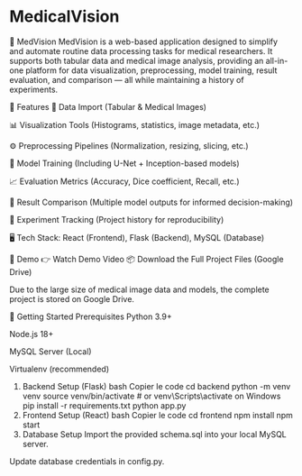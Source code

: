 # MedicalVision
🧠 MedVision
MedVision is a web-based application designed to simplify and automate routine data processing tasks for medical researchers. It supports both tabular data and medical image analysis, providing an all-in-one platform for data visualization, preprocessing, model training, result evaluation, and comparison — all while maintaining a history of experiments.

🌟 Features
📁 Data Import (Tabular & Medical Images)

📊 Visualization Tools (Histograms, statistics, image metadata, etc.)

⚙️ Preprocessing Pipelines (Normalization, resizing, slicing, etc.)

🧠 Model Training (Including U-Net + Inception-based models)

📈 Evaluation Metrics (Accuracy, Dice coefficient, Recall, etc.)

🔄 Result Comparison (Multiple model outputs for informed decision-making)

📝 Experiment Tracking (Project history for reproducibility)

🖥️ Tech Stack: React (Frontend), Flask (Backend), MySQL (Database)

📸 Demo
👉 Watch Demo Video
📦 Download the Full Project Files (Google Drive)

Due to the large size of medical image data and models, the complete project is stored on Google Drive.

🚀 Getting Started
Prerequisites
Python 3.9+

Node.js 18+

MySQL Server (Local)

Virtualenv (recommended)

1. Backend Setup (Flask)
bash
Copier le code
cd backend
python -m venv venv
source venv/bin/activate  # or venv\Scripts\activate on Windows
pip install -r requirements.txt
python app.py
2. Frontend Setup (React)
bash
Copier le code
cd frontend
npm install
npm start
3. Database Setup
Import the provided schema.sql into your local MySQL server.

Update database credentials in config.py.
